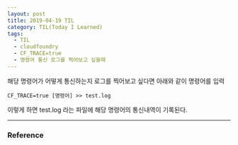 ```yaml
---
layout: post
title: 2019-04-19 TIL
category: TIL(Today I Learned)
tags:
  - TIL
  - cloudfoundry
  - CF_TRACE=true
  - 명령어 통신 로그를 찍어보고 싶을때
---
```








해당 명령어가 어떻게 통신하는지 로그를 찍어보고 싶다면 아래와 같이 명령어를 입력

```
CF_TRACE=true [명령어] >> test.log
```



이렇게 하면 test.log 라는 파일에 해당 명령어의 통신내역이 기록된다.





---

### Reference

